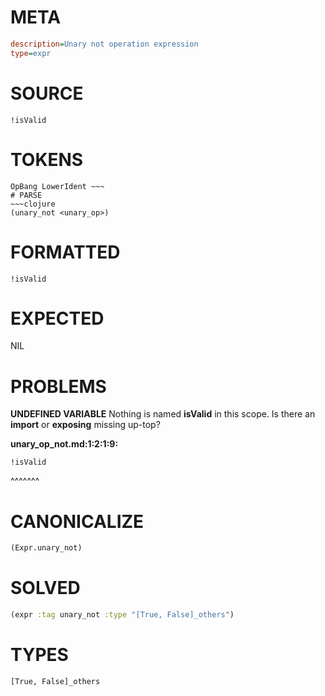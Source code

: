 # META
~~~ini
description=Unary not operation expression
type=expr
~~~
# SOURCE
~~~roc
!isValid
~~~
# TOKENS
~~~text
OpBang LowerIdent ~~~
# PARSE
~~~clojure
(unary_not <unary_op>)
~~~
# FORMATTED
~~~roc
!isValid
~~~
# EXPECTED
NIL
# PROBLEMS
**UNDEFINED VARIABLE**
Nothing is named **isValid** in this scope.
Is there an **import** or **exposing** missing up-top?

**unary_op_not.md:1:2:1:9:**
```roc
!isValid
```
 ^^^^^^^


# CANONICALIZE
~~~clojure
(Expr.unary_not)
~~~
# SOLVED
~~~clojure
(expr :tag unary_not :type "[True, False]_others")
~~~
# TYPES
~~~roc
[True, False]_others
~~~
